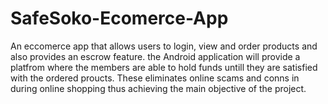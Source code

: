 # SafeSoko-Ecomerce-App
An eccomerce app that allows users to login,
view and order products 
and also provides an escrow feature.
the Android application will provide a platfrom where the members are able to hold funds untill they are satisfied with the ordered proucts. 
These eliminates online scams and conns in during online shopping thus achieving the main objective of the project.
